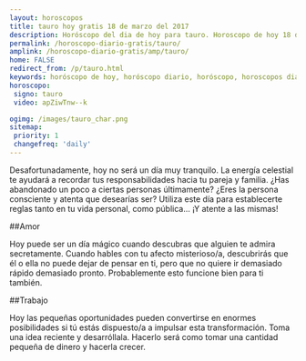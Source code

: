```yaml
---
layout: horoscopos
title: tauro hoy gratis 18 de marzo del 2017 
description: Horóscopo del dia de hoy para tauro. Horoscopo de hoy 18 de marzo del 2017. Las predicciones de amor, trabajo, vida personal gratis.
permalink: /horoscopo-diario-gratis/tauro/
amplink: /horoscopo-diario-gratis/amp/tauro/
home: FALSE
redirect_from: /p/tauro.html
keywords: horóscopo de hoy, horóscopo diario, horóscopo, horoscopos diarios gratis del dia de hoy, horóscopo diario gratis,horóscopo 2017, horóscopo esperanza gracia, horoscopo tauro hoy, horoscop, horóscopos gratis, horoscopo tauro, horoscopo tauro 2017, Tarot, Astrologia, Zodíaco, tauro, horoscopo gratis
horoscopo:
 signo: tauro
 video: apZiwTnw--k

ogimg: /images/tauro_char.png
sitemap:
 priority: 1
 changefreq: 'daily'
---
```



Desafortunadamente, hoy no será un día muy tranquilo. La energía celestial te ayudará a recordar tus responsabilidades hacia tu pareja y familia. ¿Has abandonado un poco a ciertas personas últimamente? ¿Eres la persona consciente y atenta que desearías ser? Utiliza este día para establecerte reglas tanto en tu vida personal, como pública... ¡Y atente a las mismas!

##Amor

Hoy puede ser un día mágico cuando descubras que alguien te admira secretamente. Cuando hables con tu afecto misterioso/a, descubrirás que él o ella no puede dejar de pensar en ti, pero que no quiere ir demasiado rápido demasiado pronto. Probablemente esto funcione bien para ti también.

##Trabajo

Hoy las pequeñas oportunidades pueden convertirse en enormes posibilidades si tú estás dispuesto/a a impulsar esta transformación. Toma una idea reciente y desarróllala. Hacerlo será como tomar una cantidad pequeña de dinero y hacerla crecer.